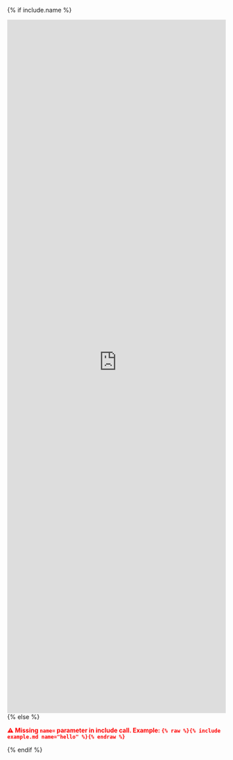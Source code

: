{% if include.name %}
<iframe src="https://lightcodepedia1.streamlit.app/?module={{include.name}}" 
  width="100%" height="1600" loading="lazy" 
  allowfullscreen="allowfullscreen" style="border:none;">
</iframe>
{% else %}
<p style="color:red; font-weight:bold;">
  ⚠️ Missing <code>name=</code> parameter in include call.
  Example: <code>{% raw %}{% include example.md name="hello" %}{% endraw %}</code>
</p>
{% endif %}
